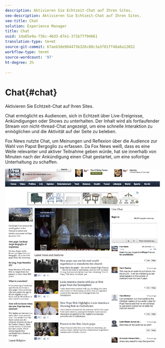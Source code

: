 ```yaml
---
description: Aktivieren Sie Echtzeit-Chat auf Ihren Sites.
seo-description: Aktivieren Sie Echtzeit-Chat auf Ihren Sites.
seo-title: Chat
solution: Experience Manager
title: Chat
uuid: 1da65e9a-736c-46d3-87e1-371b77f94661
translation-type: tm+mt
source-git-commit: 67aeb3de964473b326c88c3a3f81ff48a6a12652
workflow-type: tm+mt
source-wordcount: '97'
ht-degree: 3%

---
```



# Chat{#chat}

Aktivieren Sie Echtzeit-Chat auf Ihren Sites.

Chat ermöglicht es Audiencen, sich in Echtzeit über Live-Ereignisse, Ankündigungen oder Shows zu unterhalten. Der Inhalt wird als fortlaufender Stream von nicht-thread-Chat angezeigt, um eine schnelle Interaktion zu ermöglichen und die Aktivität auf der Seite zu beleben.

Fox News nutzte Chat, um Meinungen und Reflexion über die Audience zur Wahl von Papst Bergoglio zu erfassen. Da Fox News weiß, dass es eine Welle relevanter und aktiver Teilnahme geben würde, hat sie innerhalb von Minuten nach der Ankündigung einen Chat gestartet, um eine sofortige Unterhaltung zu schaffen.

![](assets/chat_example.png)

